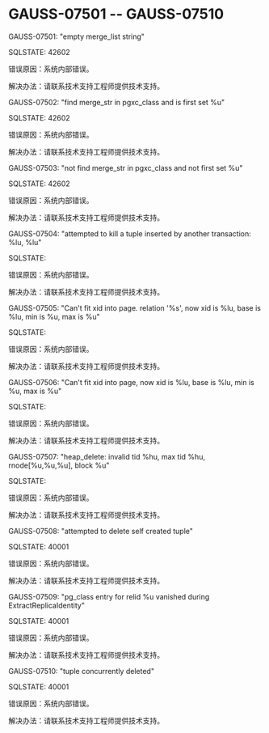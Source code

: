 # GAUSS-07501 -- GAUSS-07510<a name="ZH-CN_TOPIC_0000001091226481"></a>

GAUSS-07501: "empty merge\_list string"

SQLSTATE: 42602

错误原因：系统内部错误。

解决办法：请联系技术支持工程师提供技术支持。

GAUSS-07502: "find merge\_str in pgxc\_class and is first set %u"

SQLSTATE: 42602

错误原因：系统内部错误。

解决办法：请联系技术支持工程师提供技术支持。

GAUSS-07503: "not find merge\_str in pgxc\_class and not first set %u"

SQLSTATE: 42602

错误原因：系统内部错误。

解决办法：请联系技术支持工程师提供技术支持。

GAUSS-07504: "attempted to kill a tuple inserted by another transaction: %lu, %lu"

SQLSTATE:

错误原因：系统内部错误。

解决办法：请联系技术支持工程师提供技术支持。

GAUSS-07505: "Can't fit xid into page. relation '%s', now xid is %lu, base is %lu, min is %u, max is %u"

SQLSTATE:

错误原因：系统内部错误。

解决办法：请联系技术支持工程师提供技术支持。

GAUSS-07506: "Can't fit xid into page, now xid is %lu, base is %lu, min is %u, max is %u"

SQLSTATE:

错误原因：系统内部错误。

解决办法：请联系技术支持工程师提供技术支持。

GAUSS-07507: "heap\_delete: invalid tid %hu, max tid %hu, rnode\[%u,%u,%u\], block %u"

SQLSTATE:

错误原因：系统内部错误。

解决办法：请联系技术支持工程师提供技术支持。

GAUSS-07508: "attempted to delete self created tuple"

SQLSTATE: 40001

错误原因：系统内部错误。

解决办法：请联系技术支持工程师提供技术支持。

GAUSS-07509: "pg\_class entry for relid %u vanished during ExtractReplicaIdentity"

SQLSTATE: 40001

错误原因：系统内部错误。

解决办法：请联系技术支持工程师提供技术支持。

GAUSS-07510: "tuple concurrently deleted"

SQLSTATE: 40001

错误原因：系统内部错误。

解决办法：请联系技术支持工程师提供技术支持。

